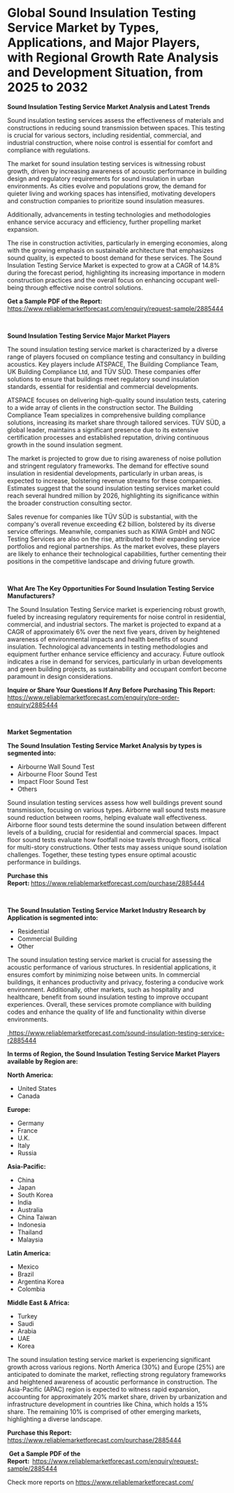 <p><h1>Global Sound Insulation Testing Service Market by Types, Applications, and Major Players, with Regional Growth Rate Analysis and Development Situation, from 2025 to 2032</h1></p><p><strong>Sound Insulation Testing Service Market Analysis and Latest Trends</strong></p>
<p><p>Sound insulation testing services assess the effectiveness of materials and constructions in reducing sound transmission between spaces. This testing is crucial for various sectors, including residential, commercial, and industrial construction, where noise control is essential for comfort and compliance with regulations.</p><p>The market for sound insulation testing services is witnessing robust growth, driven by increasing awareness of acoustic performance in building design and regulatory requirements for sound insulation in urban environments. As cities evolve and populations grow, the demand for quieter living and working spaces has intensified, motivating developers and construction companies to prioritize sound insulation measures. </p><p>Additionally, advancements in testing technologies and methodologies enhance service accuracy and efficiency, further propelling market expansion. </p><p>The rise in construction activities, particularly in emerging economies, along with the growing emphasis on sustainable architecture that emphasizes sound quality, is expected to boost demand for these services. The Sound Insulation Testing Service Market is expected to grow at a CAGR of 14.8% during the forecast period, highlighting its increasing importance in modern construction practices and the overall focus on enhancing occupant well-being through effective noise control solutions.</p></p>
<p><strong>Get a Sample PDF of the Report:&nbsp;</strong> <a href="https://www.reliablemarketforecast.com/enquiry/request-sample/2885444?utm_campaign=2450&utm_medium=2&utm_source=Github&utm_content=ia&utm_term=13032025&utm_id=sound-insulation-testing-service">https://www.reliablemarketforecast.com/enquiry/request-sample/2885444</a></p>
<p>&nbsp;</p>
<p><strong>Sound Insulation Testing Service Major Market Players</strong></p>
<p><p>The sound insulation testing service market is characterized by a diverse range of players focused on compliance testing and consultancy in building acoustics. Key players include ATSPACE, The Building Compliance Team, UK Building Compliance Ltd, and TÜV SÜD. These companies offer solutions to ensure that buildings meet regulatory sound insulation standards, essential for residential and commercial developments.</p><p>ATSPACE focuses on delivering high-quality sound insulation tests, catering to a wide array of clients in the construction sector. The Building Compliance Team specializes in comprehensive building compliance solutions, increasing its market share through tailored services. TÜV SÜD, a global leader, maintains a significant presence due to its extensive certification processes and established reputation, driving continuous growth in the sound insulation segment.</p><p>The market is projected to grow due to rising awareness of noise pollution and stringent regulatory frameworks. The demand for effective sound insulation in residential developments, particularly in urban areas, is expected to increase, bolstering revenue streams for these companies. Estimates suggest that the sound insulation testing services market could reach several hundred million by 2026, highlighting its significance within the broader construction consulting sector.</p><p>Sales revenue for companies like TÜV SÜD is substantial, with the company's overall revenue exceeding €2 billion, bolstered by its diverse service offerings. Meanwhile, companies such as KIWA GmbH and NGC Testing Services are also on the rise, attributed to their expanding service portfolios and regional partnerships. As the market evolves, these players are likely to enhance their technological capabilities, further cementing their positions in the competitive landscape and driving future growth.</p></p>
<p>&nbsp;</p>
<p><strong>What Are The Key Opportunities For Sound Insulation Testing Service Manufacturers?</strong></p>
<p><p>The Sound Insulation Testing Service market is experiencing robust growth, fueled by increasing regulatory requirements for noise control in residential, commercial, and industrial sectors. The market is projected to expand at a CAGR of approximately 6% over the next five years, driven by heightened awareness of environmental impacts and health benefits of sound insulation. Technological advancements in testing methodologies and equipment further enhance service efficiency and accuracy. Future outlook indicates a rise in demand for services, particularly in urban developments and green building projects, as sustainability and occupant comfort become paramount in design considerations.</p></p>
<p><strong>Inquire or Share Your Questions If Any Before Purchasing This Report:</strong> <a href="https://www.reliablemarketforecast.com/enquiry/pre-order-enquiry/2885444?utm_campaign=2450&utm_medium=2&utm_source=Github&utm_content=ia&utm_term=13032025&utm_id=sound-insulation-testing-service">https://www.reliablemarketforecast.com/enquiry/pre-order-enquiry/2885444</a></p>
<p>&nbsp;</p>
<p><strong>Market Segmentation</strong></p>
<p><strong>The Sound Insulation Testing Service Market Analysis by types is segmented into:</strong></p>
<p><ul><li>Airbourne Wall Sound Test</li><li>Airbourne Floor Sound Test</li><li>Impact Floor Sound Test</li><li>Others</li></ul></p>
<p><p>Sound insulation testing services assess how well buildings prevent sound transmission, focusing on various types. Airborne wall sound tests measure sound reduction between rooms, helping evaluate wall effectiveness. Airborne floor sound tests determine the sound insulation between different levels of a building, crucial for residential and commercial spaces. Impact floor sound tests evaluate how footfall noise travels through floors, critical for multi-story constructions. Other tests may assess unique sound isolation challenges. Together, these testing types ensure optimal acoustic performance in buildings.</p></p>
<p><strong>Purchase this Report:&nbsp;</strong><a href="https://www.reliablemarketforecast.com/purchase/2885444?utm_campaign=2450&utm_medium=2&utm_source=Github&utm_content=ia&utm_term=13032025&utm_id=sound-insulation-testing-service">https://www.reliablemarketforecast.com/purchase/2885444</a></p>
<p>&nbsp;</p>
<p><strong>The Sound Insulation Testing Service Market Industry Research by Application is segmented into:</strong></p>
<p><ul><li>Residential</li><li>Commercial Building</li><li>Other</li></ul></p>
<p><p>The sound insulation testing service market is crucial for assessing the acoustic performance of various structures. In residential applications, it ensures comfort by minimizing noise between units. In commercial buildings, it enhances productivity and privacy, fostering a conducive work environment. Additionally, other markets, such as hospitality and healthcare, benefit from sound insulation testing to improve occupant experiences. Overall, these services promote compliance with building codes and enhance the quality of life and functionality within diverse environments.</p></p>
<p><a href="https://www.reliablemarketforecast.com/sound-insulation-testing-service-r2885444?utm_campaign=2450&utm_medium=2&utm_source=Github&utm_content=ia&utm_term=13032025&utm_id=sound-insulation-testing-service">&nbsp;https://www.reliablemarketforecast.com/sound-insulation-testing-service-r2885444</a></p>
<p><strong>In terms of Region, the Sound Insulation Testing Service Market Players available by Region are:</strong></p>
<p>
    <p> <strong> North America: </strong>
        <ul>
            <li>United States</li>
            <li>Canada</li>
        </ul>
        </p> 
    <p> <strong> Europe: </strong>
        <ul>
            <li>Germany</li>
            <li>France</li>
            <li>U.K.</li>
            <li>Italy</li>
            <li>Russia</li>
        </ul>
        </p> 
    <p> <strong> Asia-Pacific: </strong>
        <ul>
            <li>China</li>
            <li>Japan</li>
            <li>South Korea</li>
            <li>India</li>
            <li>Australia</li>
            <li>China Taiwan</li>
            <li>Indonesia</li>
            <li>Thailand</li>
            <li>Malaysia</li>
        </ul>
        </p> 
    <p> <strong> Latin America: </strong>
        <ul>
            <li>Mexico</li>
            <li>Brazil</li>
            <li>Argentina Korea</li>
            <li>Colombia</li>
        </ul>
        </p> 
    <p> <strong> Middle East & Africa: </strong>
        <ul>
            <li>Turkey</li>
            <li>Saudi</li>
            <li>Arabia</li>
            <li>UAE</li>
            <li>Korea</li>
        </ul>
    </p>
    </p>
<p><p>The sound insulation testing service market is experiencing significant growth across various regions. North America (30%) and Europe (25%) are anticipated to dominate the market, reflecting strong regulatory frameworks and heightened awareness of acoustic performance in construction. The Asia-Pacific (APAC) region is expected to witness rapid expansion, accounting for approximately 20% market share, driven by urbanization and infrastructure development in countries like China, which holds a 15% share. The remaining 10% is comprised of other emerging markets, highlighting a diverse landscape.</p></p>
<p><strong>Purchase this Report: </strong><a href="https://www.reliablemarketforecast.com/purchase/2885444?utm_campaign=2450&utm_medium=2&utm_source=Github&utm_content=ia&utm_term=13032025&utm_id=sound-insulation-testing-service">https://www.reliablemarketforecast.com/purchase/2885444</a></p>
<p>&nbsp;<strong>Get a Sample PDF of the Report:&nbsp;&nbsp;</strong><a href="https://www.reliablemarketforecast.com/enquiry/request-sample/2885444?utm_campaign=2450&utm_medium=2&utm_source=Github&utm_content=ia&utm_term=13032025&utm_id=sound-insulation-testing-service">https://www.reliablemarketforecast.com/enquiry/request-sample/2885444</a></p>
<p><strong></strong></p>
<p>Check more reports on <a href="https://www.reliablemarketforecast.com/?utm_campaign=2450&utm_medium=2&utm_source=Github&utm_content=ia&utm_term=13032025&utm_id=sound-insulation-testing-service">https://www.reliablemarketforecast.com/</a></p>